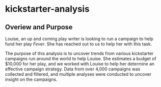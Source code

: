 # kickstarter-analysis
Overiew and Purpose
---
Louise, an up and coming play writer  is looking to run a campaign to help fund her play *Fever*. She has reached out to us to help her with this task.

The purpose of this analysis is to uncover trends from various kickstarter campaigns run around the world to help Louise. She estimates a budget of $10,000 for her play, and we worked with Louise to help her determine an effective campaign strategy. Data from over 4,000 campaigns was collected and filtered, and multiple analyses were conducted to uncover insight on the campaigns.
